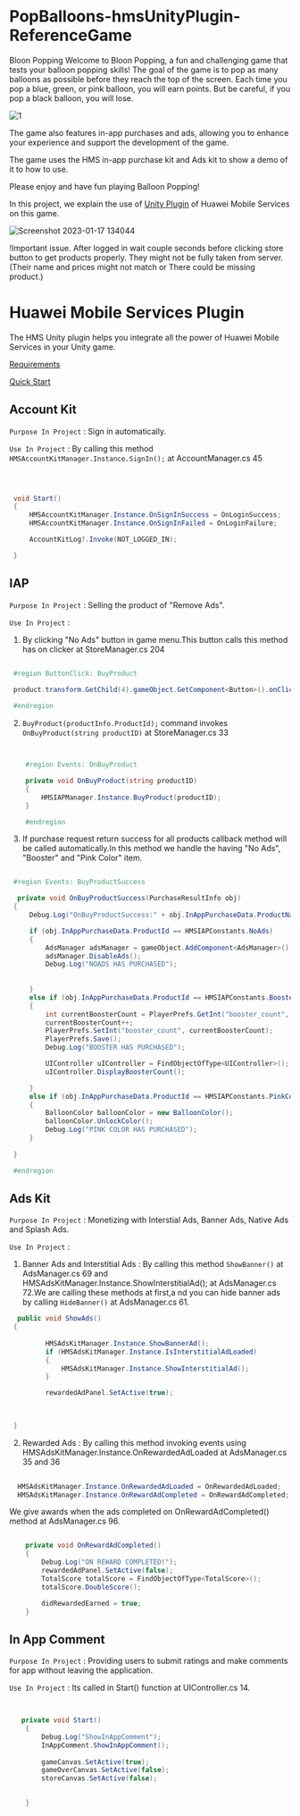 # PopBalloons-hmsUnityPlugin-ReferenceGame

Bloon Popping
Welcome to Bloon Popping, a fun and challenging game that tests your balloon popping skills! The goal of the game is to pop as many balloons as possible before they reach the top of the screen. Each time you pop a blue, green, or pink balloon, you will earn points. But be careful, if you pop a black balloon, you will lose.

![1](https://user-images.githubusercontent.com/41302444/212878089-bb61f780-4064-40b1-bbc9-009ebbf8e39e.png)


The game also features in-app purchases and ads, allowing you to enhance your experience and support the development of the game.

The game uses the HMS in-app purchase kit and Ads kit to show a demo of it to how to use.

Please enjoy and have fun playing Balloon Popping!

In this project, we explain the use of [Unity Plugin](https://github.com/EvilMindDevs/hms-unity-plugin) of Huawei Mobile Services on this game.

![Screenshot 2023-01-17 134044](https://user-images.githubusercontent.com/41302444/212878219-ffd3a069-7b9d-473b-8a46-9d2073947c64.png)


!Important issue. After logged in wait couple seconds before clicking store button to get products properly. They might not be fully taken from server.(Their name and prices might not match or There could be missing product.)

# Huawei Mobile Services Plugin

The HMS Unity plugin helps you integrate all the power of Huawei Mobile Services in your Unity game.

[Requirements](https://evilminddevs.gitbook.io/hms-unity-plugin-beta/getting-started/what-you-will-need)

[Quick Start](https://evilminddevs.gitbook.io/hms-unity-plugin-beta/getting-started/quick-start)



## Account Kit

`Purpose In Project` :  Sign in automatically.


 `Use In Project` : By calling this method `HMSAccountKitManager.Instance.SignIn();` at AccountManager.cs 45

   ```csharp

    

    void Start()
    {
        HMSAccountKitManager.Instance.OnSignInSuccess = OnLoginSuccess;
        HMSAccountKitManager.Instance.OnSignInFailed = OnLoginFailure;

        AccountKitLog?.Invoke(NOT_LOGGED_IN);

    }


  ```



## IAP

`Purpose In Project` :  Selling the product of "Remove Ads".


 `Use In Project` : 
 
 1. By clicking "No Ads" button in game menu.This button calls this method has on clicker at StoreManager.cs 204

   ```csharp

    #region ButtonClick: BuyProduct

    product.transform.GetChild(4).gameObject.GetComponent<Button>().onClick.AddListener(delegate { BuyProduct(productInfo.ProductId); });
    
    #endregion

  ```

2. ` BuyProduct(productInfo.ProductId); ` command invokes `OnBuyProduct(string productID)` at StoreManager.cs 33


```csharp


    #region Events: OnBuyProduct

    private void OnBuyProduct(string productID)
    {
        HMSIAPManager.Instance.BuyProduct(productID);
    }

    #endregion


```

  3. If purchase request return success for all products callback method will be called automatically.In this method we handle the having "No Ads", "Booster" and "Pink Color" item.


   ```csharp

    #region Events: BuyProductSuccess

     private void OnBuyProductSuccess(PurchaseResultInfo obj)
    {
        Debug.Log("OnBuyProductSuccess:" + obj.InAppPurchaseData.ProductName);

        if (obj.InAppPurchaseData.ProductId == HMSIAPConstants.NoAds)
        {
            AdsManager adsManager = gameObject.AddComponent<AdsManager>();
            adsManager.DisableAds();
            Debug.Log("NOADS HAS PURCHASED");
            
            
        }
        else if (obj.InAppPurchaseData.ProductId == HMSIAPConstants.Booster)
        {
            int currentBoosterCount = PlayerPrefs.GetInt("booster_count", 0);
            currentBoosterCount++;
            PlayerPrefs.SetInt("booster_count", currentBoosterCount);
            PlayerPrefs.Save();
            Debug.Log("BOOSTER HAS PURCHASED");

            UIController uIController = FindObjectOfType<UIController>();
            uIController.DisplayBoosterCount();

        }
        else if (obj.InAppPurchaseData.ProductId == HMSIAPConstants.PinkColor)
        {
            BalloonColor balloonColor = new BalloonColor();
            balloonColor.UnlockColor();
            Debug.Log("PINK COLOR HAS PURCHASED");
        }
       
    }

    #endregion


  ```




## Ads Kit

`Purpose In Project` :  Monetizing with Interstial Ads, Banner Ads, Native Ads and Splash Ads.


`Use In Project` : 
 
 1. Banner Ads and Interstitial Ads : By calling this method `ShowBanner()` at AdsManager.cs 69 and HMSAdsKitManager.Instance.ShowInterstitialAd(); at AdsManager.cs 72.We are calling these methods at first,a nd you can hide banner ads by calling `HideBanner()` at AdsManager.cs 61.

   ```csharp
     public void ShowAds()
    {
        
            HMSAdsKitManager.Instance.ShowBannerAd();
            if (HMSAdsKitManager.Instance.IsInterstitialAdLoaded)
            {
                HMSAdsKitManager.Instance.ShowInterstitialAd();
            }

            rewardedAdPanel.SetActive(true);

       
        
    }
  ```


2. Rewarded Ads : By calling this method invoking events using HMSAdsKitManager.Instance.OnRewardedAdLoaded at AdsManager.cs 35 and 36  

```csharp
  
  HMSAdsKitManager.Instance.OnRewardedAdLoaded = OnRewardedAdLoaded;
  HMSAdsKitManager.Instance.OnRewardAdCompleted = OnRewardAdCompleted;

```
We give awards when the ads completed on  OnRewardAdCompleted() method at AdsManager.cs 96.

```csharp

    private void OnRewardAdCompleted()
    {
        Debug.Log("ON REWARD COMPLETED!");
        rewardedAdPanel.SetActive(false);
        TotalScore totalScore = FindObjectOfType<TotalScore>();
        totalScore.DoubleScore();

        didRewardedEarned = true;
    }

```



## In App Comment

`Purpose In Project` : Providing users to submit ratings and make comments for app without leaving the application.

 `Use In Project` : Its called in Start() function at UIController.cs 14.

```csharp
    

   private void Start()
    {
        Debug.Log("ShowInAppComment");
        InAppComment.ShowInAppComment();
        
        gameCanvas.SetActive(true);
        gameOverCanvas.SetActive(false);
        storeCanvas.SetActive(false);

        
    }

```

